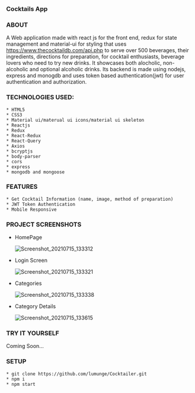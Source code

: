 ### Cocktails App

### ABOUT

A Web application made with react js for the front end, redux for state
management and material-ui for styling that uses
https://www.thecocktaildb.com/api.php to serve over 500 beverages, their
ingredients, directions for preparation, for cocktail enthusiasts, beverage
lovers who need to try new drinks. It showcases both alocholic, non-alcoholic
and optional alcoholic drinks. Its backend is made using nodejs, express and
monogdb and uses token based authentication(jwt) for user authentication and
authorization.

### TECHNOLOGIES USED:

    * HTML5
    * CSS3
    * Material ui/materual ui icons/material ui skeleton
    * Reactjs
    * Redux
    * React-Redux
    * React-Query
    * Axios
    * bcryptjs
    * body-parser
    * cors
    * express
    * mongodb and mongoose

### FEATURES

    * Get Cocktail Information (name, image, method of preparation)
    * JWT Token Authentication
    * Mobile Responsive

### PROJECT SCREENSHOTS

-   HomePage

    ![Screenshot_20210715_133312](https://user-images.githubusercontent.com/58906058/125774302-dc1a78c8-b571-49f1-8e97-83def7870e6b.png)

-   Login Screen

    ![Screenshot_20210715_133321](https://user-images.githubusercontent.com/58906058/125774317-c837445b-f801-4cd8-a8b8-6607413e34d6.png)

-   Categories

    ![Screenshot_20210715_133338](https://user-images.githubusercontent.com/58906058/125774330-8d41a847-70c1-4715-8244-dd93656f97df.png)

-   Category Details

    ![Screenshot_20210715_133615](https://user-images.githubusercontent.com/58906058/125778175-cbf90351-c9fc-4552-b499-e774f84880e3.png)

### TRY IT YOURSELF

Coming Soon...

### SETUP

    * git clone https://github.com/lumunge/Cocktailer.git
    * npm i
    * npm start

